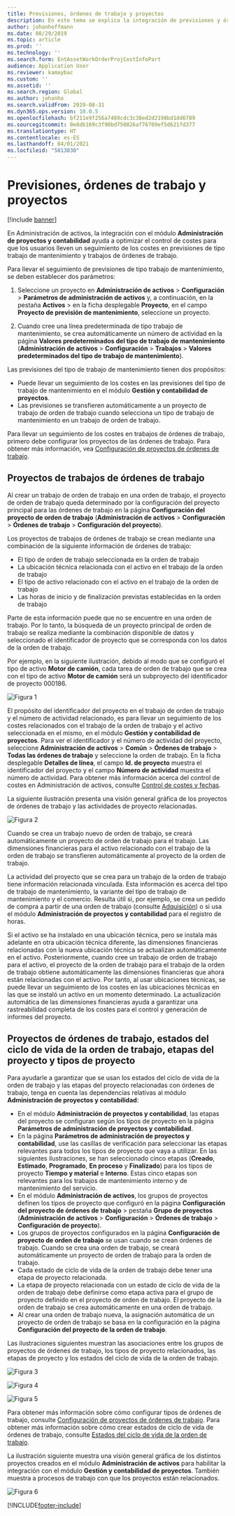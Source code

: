 ```yaml
---
title: Previsiones, órdenes de trabajo y proyectos
description: En este tema se explica la integración de previsiones y órdenes de trabajo con el módulo Administración de proyectos y contabilidad en Administración de activos.
author: johanhoffmann
ms.date: 08/29/2019
ms.topic: article
ms.prod: ''
ms.technology: ''
ms.search.form: EntAssetWorkOrderProjCostInfoPart
audience: Application User
ms.reviewer: kamaybac
ms.custom: ''
ms.assetid: ''
ms.search.region: Global
ms.author: johanho
ms.search.validFrom: 2019-08-31
ms.dyn365.ops.version: 10.0.5
ms.openlocfilehash: bf211e9f256a7489cdc3c38ed2d2198bd1dd6789
ms.sourcegitcommit: 0e8db169c3f90bd750826af76709ef5d621fd377
ms.translationtype: HT
ms.contentlocale: es-ES
ms.lasthandoff: 04/01/2021
ms.locfileid: "5813830"
---
```

# <a name="forecasts-work-orders-and-projects"></a>Previsiones, órdenes de trabajo y proyectos

[!include [banner](../../includes/banner.md)]

 

En Administración de activos, la integración con el módulo **Administración de proyectos y contabilidad** ayuda a optimizar el control de costes para que los usuarios lleven un seguimiento de los costes en previsiones de tipo trabajo de mantenimiento y trabajos de órdenes de trabajo.

Para llevar el seguimiento de previsiones de tipo trabajo de mantenimiento, se deben establecer dos parámetros:

1. Seleccione un proyecto en **Administración de activos** > **Configuración** > **Parámetros de administración de activos** y, a continuación, en la pestaña **Activos** > en la ficha desplegable **Proyecto**, en el campo **Proyecto de previsión de mantenimiento**, seleccione un proyecto.

2. Cuando cree una línea predeterminada de tipo trabajo de mantenimiento, se crea automáticamente un número de actividad en la página **Valores predeterminados del tipo de trabajo de mantenimiento** (**Administración de activos** > **Configuración** > **Trabajos** > **Valores predeterminados del tipo de trabajo de mantenimiento**).

Las previsiones del tipo de trabajo de mantenimiento tienen dos propósitos: 

- Puede llevar un seguimiento de los costes en las previsiones del tipo de trabajo de mantenimiento en el módulo **Gestión y contabilidad de proyectos**. 
- Las previsiones se transfieren automáticamente a un proyecto de trabajo de orden de trabajo cuando selecciona un tipo de trabajo de mantenimiento en un trabajo de orden de trabajo.

Para llevar un seguimiento de los costes en trabajos de órdenes de trabajo, primero debe configurar los proyectos de las órdenes de trabajo. Para obtener más información, vea [Configuración de proyectos de órdenes de trabajo](../setup-for-work-orders/work-order-project-setup.md).

## <a name="work-order-job-projects"></a>Proyectos de trabajos de órdenes de trabajo

Al crear un trabajo de orden de trabajo en una orden de trabajo, el proyecto de orden de trabajo queda determinado por la configuración del proyecto principal para las órdenes de trabajo en la página **Configuración del proyecto de orden de trabajo** (**Administración de activos** > **Configuración** > **Órdenes de trabajo** > **Configuración del proyecto**).

Los proyectos de trabajos de órdenes de trabajo se crean mediante una combinación de la siguiente información de órdenes de trabajo:

- El tipo de orden de trabajo seleccionada en la orden de trabajo 
- La ubicación técnica relacionada con el activo en el trabajo de la orden de trabajo
- El tipo de activo relacionado con el activo en el trabajo de la orden de trabajo  
- Las horas de inicio y de finalización previstas establecidas en la orden de trabajo  

Parte de esta información puede que no se encuentre en una orden de trabajo. Por lo tanto, la búsqueda de un proyecto principal de orden de trabajo se realiza mediante la combinación disponible de datos y seleccionado el identificador de proyecto que se corresponda con los datos de la orden de trabajo.

Por ejemplo, en la siguiente ilustración, debido al modo que se configuró el tipo de activo **Motor de camión**, cada tarea de orden de trabajo que se crea con el tipo de activo **Motor de camión** será un subproyecto del identificador de proyecto 000186.

![Figura 1](media/01-integration-to-pma.png)

El propósito del identificador del proyecto en el trabajo de orden de trabajo y el número de actividad relacionado, es para llevar un seguimiento de los costes relacionados con el trabajo de la orden de trabajo y el activo seleccionada en el mismo, en el módulo **Gestión y contabilidad de proyectos**. Para ver el identificador y el número de actividad del proyecto, seleccione **Administración de activos** > **Común** > **Órdenes de trabajo** > **Todas las órdenes de trabajo** y seleccione la orden de trabajo. En la ficha desplegable **Detalles de línea**, el campo **Id. de proyecto** muestra el identificador del proyecto y el campo **Número de actividad** muestra el número de actividad. Para obtener más información acerca del control de costes en Administración de activos, consulte [Control de costes y fechas](../controlling-and-reporting/cost-and-date-control.md).

La siguiente ilustración presenta una visión general gráfica de los proyectos de órdenes de trabajo y las actividades de proyecto relacionadas.

![Figura 2](media/02-integration-to-pma.png)

Cuando se crea un trabajo nuevo de orden de trabajo, se creará automáticamente un proyecto de orden de trabajo para el trabajo. Las dimensiones financieras para el activo relacionado con el trabajo de la orden de trabajo se transfieren automáticamente al proyecto de la orden de trabajo.

La actividad del proyecto que se crea para un trabajo de la orden de trabajo tiene información relacionada vinculada. Esta información es acerca del tipo de trabajo de mantenimiento, la variante del tipo de trabajo de mantenimiento y el comercio. Resulta útil si, por ejemplo, se crea un pedido de compra a partir de una orden de trabajo (consulte [Adquisición](../work-orders/procurement.md)) o si usa el módulo **Administración de proyectos y contabilidad** para el registro de horas.

Si el activo se ha instalado en una ubicación técnica, pero se instala más adelante en otra ubicación técnica diferente, las dimensiones financieras relacionadas con la nueva ubicación técnica se actualizan automáticamente en el activo. Posteriormente, cuando cree un trabajo de orden de trabajo para el activo, el proyecto de la orden de trabajo para el trabajo de la orden de trabajo obtiene automáticamente las dimensiones financieras que ahora están relacionadas con el activo. Por tanto, al usar ubicaciones técnicas, se puede llevar un seguimiento de los costes en las ubicaciones técnicas en las que se instaló un activo en un momento determinado. La actualización automática de las dimensiones financieras ayuda a garantizar una rastreabilidad completa de los costes para el control y generación de informes del proyecto.

## <a name="work-order-projects-work-order-lifecycle-states-project-stages-and-project-types"></a>Proyectos de órdenes de trabajo, estados del ciclo de vida de la orden de trabajo, etapas del proyecto y tipos de proyecto

Para ayudarle a garantizar que se usan los estados del ciclo de vida de la orden de trabajo y las etapas del proyecto relacionadas con órdenes de trabajo, tenga en cuenta las dependencias relativas al módulo **Administración de proyectos y contabilidad**:

- En el módulo **Administración de proyectos y contabilidad**, las etapas del proyecto se configuran según los tipos de proyecto en la página **Parámetros de administración de proyectos y contabilidad**.  
- En la página **Parámetros de administración de proyectos y contabilidad**, use las casillas de verificación para seleccionar las etapas relevantes para todos los tipos de proyecto que vaya a utilizar. En las siguientes ilustraciones, se han seleccionado cinco etapas (**Creado**, **Estimado**, **Programado**, **En proceso** y **Finalizado**) para los tipos de proyecto **Tiempo y material** e **Interno**. Estas cinco etapas son relevantes para los trabajos de mantenimiento interno y de mantenimiento del servicio.
- En el módulo **Administración de activos**, los grupos de proyectos definen los tipos de proyecto que configuró en la página **Configuración del proyecto de órdenes de trabajo** > pestaña **Grupo de proyectos** (**Administración de activos** > **Configuración** > **Órdenes de trabajo** > **Configuración de proyecto**).  
- Los grupos de proyectos configurados en la página **Configuración de proyecto de orden de trabajo** se usan cuando se crean órdenes de trabajo. Cuando se crea una orden de trabajo, se creará automáticamente un proyecto de orden de trabajo para la orden de trabajo.  
- Cada estado de ciclo de vida de la orden de trabajo debe tener una etapa de proyecto relacionada.  
- La etapa de proyecto relacionada con un estado de ciclo de vida de la orden de trabajo debe definirse como etapa activa para el grupo de proyecto definido en el proyecto de orden de trabajo. El proyecto de la orden de trabajo se crea automáticamente en una orden de trabajo.
- Al crear una orden de trabajo nueva, la asignación automática de un proyecto de orden de trabajo se basa en la configuración en la página **Configuración del proyecto de la orden de trabajo**.  

Las ilustraciones siguientes muestran las asociaciones entre los grupos de proyectos de órdenes de trabajo, los tipos de proyecto relacionados, las etapas de proyecto y los estados del ciclo de vida de la orden de trabajo.

![Figura 3](media/03-integration-to-pma.png)

![Figura 4](media/04-integration-to-pma.png)

![Figura 5](media/05-integration-to-pma.png)

Para obtener más información sobre cómo configurar tipos de órdenes de trabajo, consulte [Configuración de proyectos de órdenes de trabajo](../setup-for-work-orders/work-order-project-setup.md). Para obtener más información sobre cómo crear estados de ciclo de vida de órdenes de trabajo, consulte [Estados del ciclo de vida de la orden de trabajo](../setup-for-work-orders/work-order-lifecycle-states.md).

La ilustración siguiente muestra una visión general gráfica de los distintos proyectos creados en el módulo **Administración de activos** para habilitar la integración con el módulo **Gestión y contabilidad de proyectos**. También muestra a procesos de trabajo con que los proyectos están relacionados.

![Figura 6](media/06-integration-to-pma.png)



[!INCLUDE[footer-include](../../../includes/footer-banner.md)]
